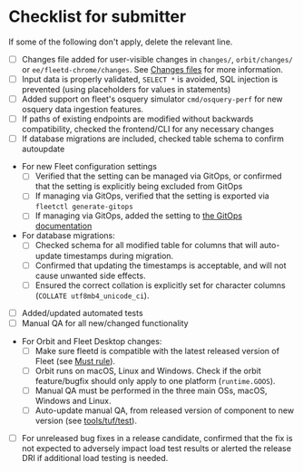 # Checklist for submitter

If some of the following don't apply, delete the relevant line.

<!-- Note that API documentation changes are now addressed by the product design team. -->

- [ ] Changes file added for user-visible changes in `changes/`, `orbit/changes/` or `ee/fleetd-chrome/changes`.
  See [Changes files](https://github.com/fleetdm/fleet/blob/main/docs/Contributing/guides/committing-changes.md#changes-files) for more information.
- [ ] Input data is properly validated, `SELECT *` is avoided, SQL injection is prevented (using placeholders for values in statements)
- [ ] Added support on fleet's osquery simulator `cmd/osquery-perf` for new osquery data ingestion features.
- [ ] If paths of existing endpoints are modified without backwards compatibility, checked the frontend/CLI for any necessary changes
- [ ] If database migrations are included, checked table schema to confirm autoupdate
- For new Fleet configuration settings
  - [ ] Verified that the setting can be managed via GitOps, or confirmed that the setting is explicitly being excluded from GitOps
  - [ ] If managing via GitOps, verified that the setting is exported via `fleetctl generate-gitops`
  - [ ] If managing via GitOps, added the setting to [the GitOps documentation](https://github.com/fleetdm/fleet/blob/main/docs/Configuration/yaml-files.md#L485)
- For database migrations:
  - [ ] Checked schema for all modified table for columns that will auto-update timestamps during migration.
  - [ ] Confirmed that updating the timestamps is acceptable, and will not cause unwanted side effects.
  - [ ] Ensured the correct collation is explicitly set for character columns (`COLLATE utf8mb4_unicode_ci`).
- [ ] Added/updated automated tests
- [ ] Manual QA for all new/changed functionality
- For Orbit and Fleet Desktop changes:
   - [ ] Make sure fleetd is compatible with the latest released version of Fleet (see [Must rule](https://github.com/fleetdm/fleet/blob/main/docs/Contributing/workflows/fleetd-development-and-release-strategy.md)).
   - [ ] Orbit runs on macOS, Linux and Windows. Check if the orbit feature/bugfix should only apply to one platform (`runtime.GOOS`).
   - [ ] Manual QA must be performed in the three main OSs, macOS, Windows and Linux.
   - [ ] Auto-update manual QA, from released version of component to new version (see [tools/tuf/test](../tools/tuf/test/README.md)).
- [ ] For unreleased bug fixes in a release candidate, confirmed that the fix is not expected to adversely impact load test results or alerted the release DRI if additional load testing is needed.
